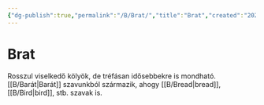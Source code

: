 ```yaml
---
{"dg-publish":true,"permalink":"/B/Brat/","title":"Brat","created":"2023-11-29T01:43","updated":"2024-10-24T22:19"}
---
```



# Brat

Rosszul viselkedő kölyök, de tréfásan idősebbekre is mondható. [[B/Barát\|Barát]] szavunkból származik, ahogy [[B/Bread\|bread]], [[B/Bird\|bird]], stb. szavak is.  
  